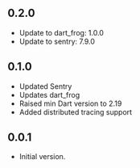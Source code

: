 ## 0.2.0

- Update to dart_frog: 1.0.0
- Update to sentry: 7.9.0

## 0.1.0

- Updated Sentry
- Updates dart_frog
- Raised min Dart version to 2.19
- Added distributed tracing support

## 0.0.1

- Initial version.
